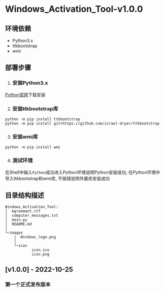 # Windows_Activation_Tool-v1.0.0

## 环境依赖

- Python3.x
- ttkbootstrap
- wmi

## 部署步骤

1. ### 安装Python3.x

[Python官网](https://www.python.org)下载安装

2. ### 安装ttkbootstrap库

```
python -m pip install ttkbootstrap
python -m pip install git+https://github.com/israel-dryer/ttkbootstrap
```

3. ### 安装wmi库

`python -m pip install wmi`

4. ### 测试环境

在Shell中输入`Python`成功进入Python环境说明Python安装成功; 
在Python环境中导入ttkbootstrap和wmi库, 不报错说明外置库安装成功

## 目录结构描述

```
Windows_Activation_Tool:
│  Agreement.rtf
│  computer_messages.txt
│  main.py
│  README.md
│  
└─images
    │  Windows_logo.png
    │  
    └─icon
            icon.ico
            icon.png
```

## [v1.0.0] - 2022-10-25

### 第一个正式发布版本
